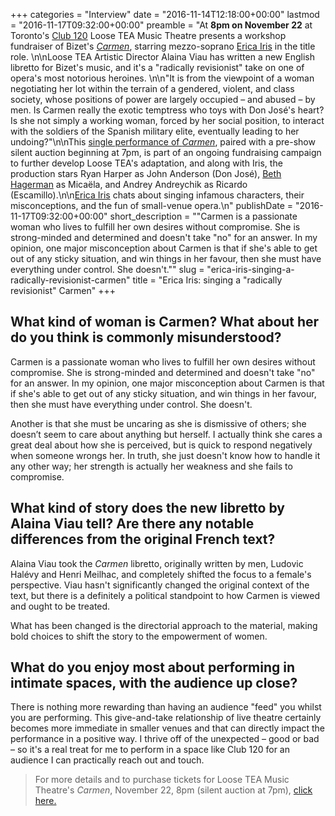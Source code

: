 +++
categories = "Interview"
date = "2016-11-14T12:18:00+00:00"
lastmod = "2016-11-17T09:32:00+00:00"
preamble = "At **8pm on November 22** at Toronto's [Club 120](http://www.club120.ca/) Loose TEA Music Theatre presents a workshop fundraiser of Bizet's [*Carmen*](https://www.eventbrite.ca/e/carmen-tickets-28640800405), starring mezzo-soprano [Erica Iris](/scene/people/erica-iris/) in the title role. \n\nLoose TEA Artistic Director Alaina Viau has written a new English libretto for Bizet's music, and it's a \"radically revisionist\" take on one of opera's most notorious heroines. \n\n\"It is from the viewpoint of a woman negotiating her lot within the terrain of a gendered, violent, and class society, whose positions of power are largely occupied – and abused – by men. Is Carmen really the exotic temptress who toys with Don José's heart? Is she not simply a working woman, forced by her social position, to interact with the soldiers of the Spanish military elite, eventually leading to her undoing?\"\n\nThis [single performance of *Carmen*](https://www.eventbrite.ca/e/carmen-tickets-28640800405), paired with a pre-show silent auction beginning at 7pm, is part of an ongoing fundraising campaign to further develop Loose TEA's adaptation, and along with Iris, the production stars Ryan Harper as John Anderson (Don José), [Beth Hagerman](/spotlight-on-beth-hagerman/) as Micaëla, and Andrey Andreychik as Ricardo (Escamillo).\n\n[Erica Iris](/scene/people/erica-iris/) chats about singing infamous characters, their misconceptions, and the fun of small-venue opera.\n"
publishDate = "2016-11-17T09:32:00+00:00"
short_description = "&quot;Carmen is a passionate woman who lives to fulfill her own desires without compromise. She is strong-minded and determined and doesn&#039;t take &quot;no&quot; for an answer. In my opinion, one major misconception about Carmen is that if she&#039;s able to get out of any sticky situation, and win things in her favour, then she must have everything under control. She doesn&#039;t.&quot;"
slug = "erica-iris-singing-a-radically-revisionist-carmen"
title = "Erica Iris: singing a &quot;radically revisionist&quot; Carmen"
+++

## What kind of woman is Carmen? What about her do you think is commonly misunderstood?

Carmen is a passionate woman who lives to fulfill her own desires without compromise. She is strong-minded and determined and doesn't take "no" for an answer. In my opinion, one major misconception about Carmen is that if she's able to get out of any sticky situation, and win things in her favour, then she must have everything under control. She doesn't. 

Another is that she must be uncaring as she is dismissive of others; she doesn’t seem to care about anything but herself. I actually think she cares a great deal about how she is perceived, but is quick to respond negatively when someone wrongs her. In truth, she just doesn't know how to handle it any other way; her strength is actually her weakness and she fails to compromise. 

## What kind of story does the new libretto by Alaina Viau tell? Are there any notable differences from the original French text? 

Alaina Viau took the *Carmen* libretto, originally written by men, Ludovic Halévy and Henri Meilhac, and completely shifted the focus to a female's perspective. Viau hasn't significantly changed the original context of the text, but there is a definitely a political standpoint to how Carmen is viewed and ought to be treated. 

What has been changed is the directorial approach to the material, making bold choices to shift the story to the empowerment of women.

## What do you enjoy most about performing in intimate spaces, with the audience up close? 

There is nothing more rewarding than having an audience "feed" you whilst you are performing. This give-and-take relationship of live theatre certainly becomes more immediate in smaller venues and that can directly impact the performance in a positive way. I thrive off of the unexpected – good or bad – so it's a real treat for me to perform in a space like Club 120 for an audience I can practically reach out and touch.

>For more details and to purchase tickets for Loose TEA Music Theatre's *Carmen*, November 22, 8pm (silent auction at 7pm), [click here.](https://www.eventbrite.ca/e/carmen-tickets-28640800405)

